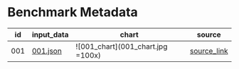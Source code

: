 # Benchmark Metadata

| id  | input_data | chart | source |
|-----|------------|-------|--------|
| 001 | [001.json](001.json) | ![001_chart](001_chart.jpg  =100x) | [source_link](https://www.tutorialspoint.com/excel_data_analysis/excel_data_analysis_visualization.htm) |
